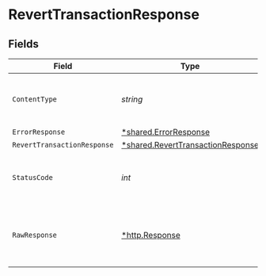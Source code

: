 # RevertTransactionResponse


## Fields

| Field                                                                                 | Type                                                                                  | Required                                                                              | Description                                                                           |
| ------------------------------------------------------------------------------------- | ------------------------------------------------------------------------------------- | ------------------------------------------------------------------------------------- | ------------------------------------------------------------------------------------- |
| `ContentType`                                                                         | *string*                                                                              | :heavy_check_mark:                                                                    | HTTP response content type for this operation                                         |
| `ErrorResponse`                                                                       | [*shared.ErrorResponse](../../models/shared/errorresponse.md)                         | :heavy_minus_sign:                                                                    | Error                                                                                 |
| `RevertTransactionResponse`                                                           | [*shared.RevertTransactionResponse](../../models/shared/reverttransactionresponse.md) | :heavy_minus_sign:                                                                    | OK                                                                                    |
| `StatusCode`                                                                          | *int*                                                                                 | :heavy_check_mark:                                                                    | HTTP response status code for this operation                                          |
| `RawResponse`                                                                         | [*http.Response](https://pkg.go.dev/net/http#Response)                                | :heavy_minus_sign:                                                                    | Raw HTTP response; suitable for custom response parsing                               |